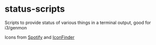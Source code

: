 # status-scripts
Scripts to provide status of various things in a terminal output, good for i3/genmon

Icons from [Spotify](https://developer.spotify.com/branding-guidelines/) and [IconFinder](https://www.iconfinder.com/icons/285670/calendar_icon)